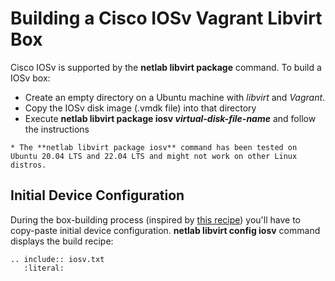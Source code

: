 # Building a Cisco IOSv Vagrant Libvirt Box

Cisco IOSv is supported by the **netlab libvirt package** command. To build a IOSv box:

* Create an empty directory on a Ubuntu machine with *libvirt* and *Vagrant*.
* Copy the IOSv disk image (.vmdk file) into that directory
* Execute **netlab libvirt package iosv _virtual-disk-file-name_** and follow the instructions

```{warning}
* The **‌netlab libvirt package iosv** command has been tested on Ubuntu 20.04 LTS and 22.04 LTS and might not work on other Linux distros.
```

## Initial Device Configuration

During the box-building process (inspired by [this recipe](https://codingpackets.com/blog/cisco-iosv-vagrant-libvirt-box-install/)) you'll have to copy-paste initial device configuration. **netlab libvirt config iosv** command displays the build recipe:

```{eval-rst}
.. include:: iosv.txt
   :literal:
```
